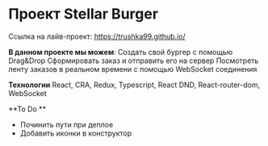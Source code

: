 # Проект Stellar Burger 


Ссылка на лайв-проект: https://trushka99.github.io/


**В данном проекте мы можем**:
Cоздать свой бургер с помощью Drag&Drop
Сформировать заказ и отправить его на сервер
Посмотреть ленту заказов в реальном времени с помощью WebSocket соединения

**Технологии**
React, CRA, Redux, Typescript, React DND, React-router-dom, WebSocket

**To Do **
- Починить пути при деплое
- Добавить иконки в конструктор
